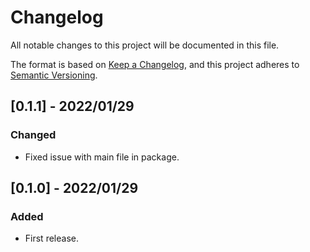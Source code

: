 # Changelog

All notable changes to this project will be documented in this file.

The format is based on [Keep a Changelog](https://keepachangelog.com/en/1.0.0/),
and this project adheres to [Semantic Versioning](https://semver.org/spec/v2.0.0.html).

## [0.1.1] - 2022/01/29
### Changed
- Fixed issue with main file in package.

## [0.1.0] - 2022/01/29
### Added
- First release.
